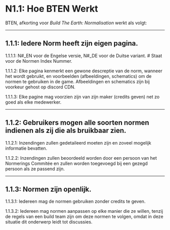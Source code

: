 # N1.1: Hoe BTEN Werkt

BTEN, afkorting voor *Build The Earth: Normalisation* werkt als volgt:

***

## 1.1.1: Iedere Norm heeft zijn eigen pagina.    

1.1.1.1: N#_EN voor de Engelse versie, N#_DE voor de Duitse variant. # Staat voor de Normen Index Nummer.    

1.1.1.2: Elke pagina kenmerkt een gewone descreptie van de norm, wanneer het wordt gebruikt, en voorbeelden (afbeeldingen, schematics) om de normen te gebruiken in de game. Afbeeldingen en schematics zijn bij voorkeur gehost op discord CDN.

1.1.1.3: Elke pagine mag voorzien zijn van zijn maker (credits geven) net zo goed als elke medewerker.

***

## 1.1.2: Gebruikers mogen alle soorten normen indienen als zij die als bruikbaar zien.

1.1.2.1: Inzendingen zullen gedetaileerd moeten zijn en zoveel mogelijk informatie bevatten.

1.1.2.2: Inzendingen zullen beoordeeld worden door een persoon van het Normerings Commitée en zullen worden toegevoegd bij een gezegd persoon als ze passend zijn.

***

## 1.1.3: Normen zijn openlijk.

1.1.3.1: Iedereen mag de normen gebruiken zonder credits te geven.

1.1.3.2: Iedereen mag normen aanpassen op elke manier die ze willen, tenzij de regels van een build team zijn om deze normen te volgen, omdat in deze situatie dit onderwerp leidt tot discussies.
